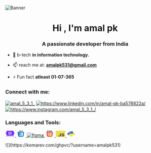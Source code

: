 ![Banner](https://github.com/amalpk531/amalpk531/blob/main/ccooddeee.gif)
<h1 align="center">Hi , I'm amal pk</h1>
<h3 align="center">A passionate developer from India</h3>

- 🌱 b-tech **in information technology.**

- 📫 reach me at: **amalpk531@gmail.com**

- ⚡ Fun fact **atleast 01-07-365**

<h3 align="left">Connect with me:</h3>
<p align="left">
<a href="https://twitter.com/amal_5_3_1_" target="blank"><img align="center" src="https://raw.githubusercontent.com/rahuldkjain/github-profile-readme-generator/master/src/images/icons/Social/twitter.svg" alt="amal_5_3_1_" height="20" width="30" /></a>
<a href="https://linkedin.com/in/https://www.linkedin.com/in/amal-pk-ba578822a/" target="blank"><img align="center" src="https://raw.githubusercontent.com/rahuldkjain/github-profile-readme-generator/master/src/images/icons/Social/linked-in-alt.svg" alt="https://www.linkedin.com/in/amal-pk-ba578822a/" height="20" width="30" /></a>
<a href="https://instagram.com/https://www.instagram.com/amal_5_3_1_/" target="blank"><img align="center" src="https://raw.githubusercontent.com/rahuldkjain/github-profile-readme-generator/master/src/images/icons/Social/instagram.svg" alt="https://www.instagram.com/amal_5_3_1_/" height="20" width="30" /></a>
</p>

<h3 align="left">Languages and Tools:</h3>
<p align="left"> <a href="https://getbootstrap.com" target="_blank" rel="noreferrer"> <img src="https://raw.githubusercontent.com/devicons/devicon/master/icons/bootstrap/bootstrap-plain-wordmark.svg" alt="bootstrap" width="30" height="20"/> </a> <a href="https://www.w3schools.com/css/" target="_blank" rel="noreferrer"> <img src="https://raw.githubusercontent.com/devicons/devicon/master/icons/css3/css3-original-wordmark.svg" alt="css3" width="30" height="20"/> </a> <a href="https://www.figma.com/" target="_blank" rel="noreferrer"> <img src="https://www.vectorlogo.zone/logos/figma/figma-icon.svg" alt="figma" width="30" height="20"/> </a> <a href="https://www.w3.org/html/" target="_blank" rel="noreferrer"> <img src="https://raw.githubusercontent.com/devicons/devicon/master/icons/html5/html5-original-wordmark.svg" alt="html5" width="30" height="20"/> </a> <a href="https://developer.mozilla.org/en-US/docs/Web/JavaScript" target="_blank" rel="noreferrer"> <img src="https://raw.githubusercontent.com/devicons/devicon/master/icons/javascript/javascript-original.svg" alt="javascript" width="30" height="20"/> </a> <a href="https://www.python.org" target="_blank" rel="noreferrer"> <img src="https://raw.githubusercontent.com/devicons/devicon/master/icons/python/python-original.svg" alt="python" width="30" height="20"/> </a> </p>
![](https://komarev.com/ghpvc/?username=amalpk531)
